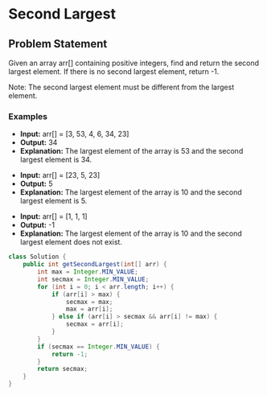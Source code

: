 # Second Largest
## Problem Statement

Given an array arr[] containing positive integers, find and return the second largest element. If there is no second largest element, return -1.

Note: The second largest element must be different from the largest element.

### Examples
* **Input:** arr[] = [3, 53, 4, 6, 34, 23]
* **Output:** 34
* **Explanation:** The largest element of the array is 53 and the second largest element is 34.
  
- **Input:** arr[] = [23, 5, 23]
- **Output:** 5
- **Explanation:** The largest element of the array is 10 and the second largest element is 5.
  
+ **Input:** arr[] = [1, 1, 1]
+ **Output:** -1
+ **Explanation:** The largest element of the array is 10 and the second largest element does not exist.

```java
class Solution {
    public int getSecondLargest(int[] arr) {
        int max = Integer.MIN_VALUE;
        int secmax = Integer.MIN_VALUE;
        for (int i = 0; i < arr.length; i++) {
            if (arr[i] > max) {
                secmax = max;
                max = arr[i];
            } else if (arr[i] > secmax && arr[i] != max) {
                secmax = arr[i];
            }
        }
        if (secmax == Integer.MIN_VALUE) {
            return -1;
        }
        return secmax;
    }
}
